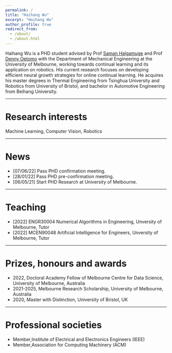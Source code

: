 ```yaml
---
permalink: /
title: "Haihang Wu"
excerpt: "Haihang Wu"
author_profile: true
redirect_from: 
  - /about/
  - /about.html
---
```


Haihang Wu is a PHD student advised by Prof [Saman Halgamuge](https://findanexpert.unimelb.edu.au/profile/2854-saman-halgamuge) and Prof [Denny Oetomo](https://findanexpert.unimelb.edu.au/profile/188333-denny-oetomo) with the Department of Mechanical Engineering at the University of Melbourne, working towards continual learning and its application on robotics. His current research focuses on developing efficient neural growth strategies for online continual learning. He acquires his master degrees in Thermal Engineering from Tsinghua University and Robotics from University of Bristol, and bachelor in Automotive Engineering from Beihang University. 

- - -  


Research interests 
======

Machine Learning, Computer Vision, Robotics

- - - 






News
======
* [07/06/22] Pass PHD confirmation meeting. 
* [28/01/22] Pass PHD pre-confirmation meeting.   
* [06/05/21] Start PHD Research at University of Melbourne.  

<!---
* [10/12/20] A paper accepted to SIGMOD (Core Rank A*). 
* [09/04/21] Accepted the invitation to be a Reviewer for NeurIPS 2021. 
* [10/12/20] Congratulations to my PhD supervisor [Michael Kirley](https://people.eng.unimelb.edu.au/mkirley/) on his promotion to Level E (Professor)!
* [08/12/20] <span style="color:red"> Call for papers </span>: We are organizing a special session on [Large-Scale Global Optimisation]( http://www.tflsgo.org/special_sessions/cec2021.html) in CEC'2021. Please submit your work to this session. 
* [15/09/20] Our work "On the Efficiency of K-Means Clustering: Evaluation, Optimization, and Algorithm Selection" has been accepted to VLDB 2021 (Core Rank A*).
* [16/08/20] Our paper titled "Generalization of Machine Learning for Problem Reduction: A Case Study on Travelling Salesman Problems" has been accepted to OR Spectrum (JCR Q1).
* [25/06/20] We will deliver a tutorial on large-scale optimization at IEEE CEC 2020.
* [10/06/20] I have agreed to serve as a reviewer for NeurIPS 2020. 
* [29/05/20] Our paper titled "Automatic decomposition of integer programs for lagrangian relaxation using a multiobjective approach" has been nominated as a best paper award. <br/>
* [21/03/20] Our Paper titled "Automatic decomposition of integer programs for lagrangian relaxation using a multiobjective approach" has been accepted to GECCO 2020 (Core Rank A). 
* [01/01/20] I have been appointed as a vice-chair of IEEE taskforce on large-scale global optimization.
* Our paper *Using Statistical Measures and Machine Learning for Graph Reduction to Solve Maximum Weight Clique Problems* has been accepted by IEEE Transactions on Pattern Analysis and Machine Intelligence (__impact factor: 17.7__).
* Our paper *Revisiting Probability Distribution Assumptions for Information Theoretic Feature Selection* has been accepted for presenting at AAAI 2020 (acceptance rate 20.6%).
* Our paper *An Improved Merge Search Algorithm for the Constrained Pit Problem in Open-pit Mining* has been accepted as a full paper for presenting at GECCO 2019. 
* Our paper *Decomposition for Large-scale Optimization Problems with Overlapping Components* has been accepted for presenting at IEEE CEC 2019. This paper won the 2019 Competition on Large-Scale Global Optimization.
-->

- - -  


Teaching 
======
* [2022] ENGR30004 Numerical Algorithms in Engineering, Unversity of Melbourne, Tutor 
* [2022] MCEN90048 Artificial Intelligence for Engineers, Unversity of Melbourne, Tutor 

<!---
- - -  

Supervision
======
* Jake Weiner (PhD, co-supervising with Prof Xiaodong Li and Prof Andreas T. Ernst)
* Yunzhuang Shen (PhD, co-supervising with Prof Xiaodong Li and Prof Andrew Eberhard)
* Winton Nathan-Roberts (PhD, co-supervising with Prof Uwe Aickelin and Dr Ling Luo) 
-->
- - -  

Prizes, honours and awards
======
* 2022, Doctoral Academy Fellow of Melbourne Centre for Data Science, University of Melbourne, Australia
* 2021-2025, Melbourne Research Scholarship, University of Melbourne, Australia
* 2020, Master with Distinction, University of Bristol, UK

- - -  




Professional societies
======
* Member,Institute of Electrical and Electronics Engineers (IEEE)
* Member,Association for Computing Machinery (ACM)


